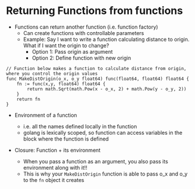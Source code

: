 # Returning Functions from functions

- Functions can return another function (i.e. function factory)
    - Can create functions with controllable parameters
    - Example: Say I want to write a function calculating distance to origin. What if I want the origin to change?
        - Option 1: Pass origin as argument
        - Option 2: Define function with new origin 
```
// Function below makes a function to calculate distance from origin, where you control the origin values
func MakeDistOrigin(o_x, o_y float64) func(float64, float64) float64 {
    fn := func(x,y, float64) float64 {
        return math.Sqrt(math.Pow(x - o_x, 2) + math.Pow(y - o_y, 2))
    }
    return fn
}
```

- Environment of a function
    - i.e. all the names defined locally in the function
    - golang is lexically scoped, so function can access variables in the block where the function is defined

- Closure: Function + its environment
    - When you pass a function as an argument, you also pass its environment along with it!!
    - This is why your `MakeDistOrigin` function is able to pass o_x and o_y to the `fn` object it creates

